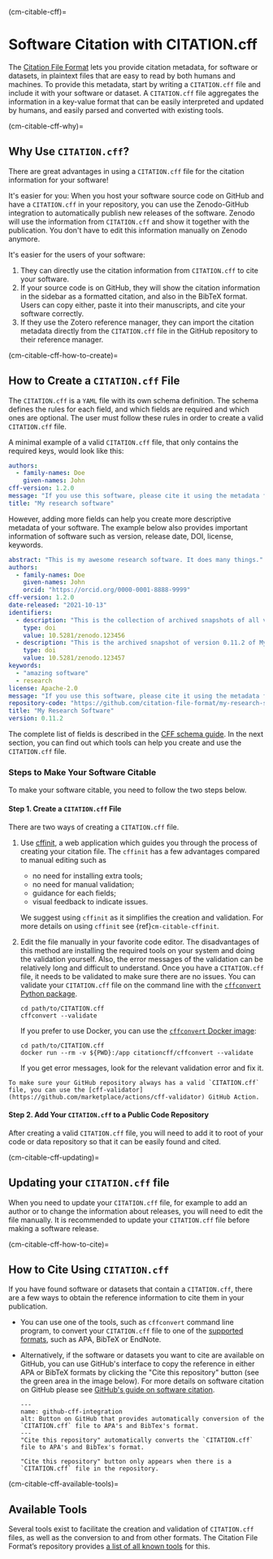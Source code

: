 (cm-citable-cff)=
# Software Citation with CITATION.cff

The [Citation File Format](https://citation-file-format.github.io) lets you provide citation metadata, for software or datasets, in plaintext files that are easy to read by both humans and machines.
To provide this metadata, start by writing a `CITATION.cff` file and include it with your software or dataset.
A `CITATION.cff` file aggregates the information in a key-value format that can be easily interpreted and updated by humans, and easily parsed and converted with existing tools.

(cm-citable-cff-why)=
## Why Use `CITATION.cff`?

There are great advantages in using a `CITATION.cff` file for the citation information for your software!

It's easier for you:
When you host your software source code on GitHub and have a `CITATION.cff` in your repository, you can use the Zenodo-GitHub integration to automatically publish new releases of the software.
Zenodo will use the information from `CITATION.cff` and show it together with the publication.
You don't have to edit this information manually on Zenodo anymore.

It's easier for the users of your software:
1. They can directly use the citation information from `CITATION.cff` to cite your software.
2. If your source code is on GitHub, they will show the citation information in the sidebar as a formatted citation, and also in the BibTeX format.
Users can copy either, paste it into their manuscripts, and cite your software correctly.
3. If they use the Zotero reference manager, they can import the citation metadata directly from the `CITATION.cff` file in the GitHub repository to their reference manager.

(cm-citable-cff-how-to-create)=
## How to Create a `CITATION.cff` File

The `CITATION.cff` is a `YAML` file with its own schema definition.
The schema defines the rules for each field, and which fields are required and which ones are optional.
The user must follow these rules in order to create a valid `CITATION.cff` file.

A minimal example of a valid `CITATION.cff` file, that only contains the required keys, would look like this:

```yaml
authors:
  - family-names: Doe
    given-names: John
cff-version: 1.2.0
message: "If you use this software, please cite it using the metadata from this file."
title: "My research software"
```

However, adding more fields can help you create more descriptive metadata of your software.
The example below also provides important information of software such as version, release date, DOI, license, keywords.

```yaml
abstract: "This is my awesome research software. It does many things."
authors:
  - family-names: Doe
    given-names: John
    orcid: "https://orcid.org/0000-0001-8888-9999"
cff-version: 1.2.0
date-released: "2021-10-13"
identifiers:
  - description: "This is the collection of archived snapshots of all versions of My Research Software"
    type: doi
    value: 10.5281/zenodo.123456
  - description: "This is the archived snapshot of version 0.11.2 of My Research Software"
    type: doi
    value: 10.5281/zenodo.123457
keywords:
  - "amazing software"
  - research
license: Apache-2.0
message: "If you use this software, please cite it using the metadata from this file."
repository-code: "https://github.com/citation-file-format/my-research-software"
title: "My Research Software"
version: 0.11.2
```

The complete list of fields is described in the [CFF schema guide](https://github.com/citation-file-format/citation-file-format/blob/main/schema-guide.md).
In the next section, you can find out which tools can help you create and use the `CITATION.cff` file.

### Steps to Make Your Software Citable

To make your software citable, you need to follow the two steps below.

#### Step 1. Create a `CITATION.cff` File

There are two ways of creating a `CITATION.cff` file.

1. Use [cffinit](https://citation-file-format.github.io/cff-initializer-javascript/), a web application which guides you through the process of creating your citation file.
The `cffinit` has a few advantages compared to manual editing such as

    - no need for installing extra tools;
    - no need for manual validation;
    - guidance for each fields;
    - visual feedback to indicate issues.

    We suggest using `cffinit` as it simplifies the creation and validation.
    For more details on using `cffinit` see {ref}`cm-citable-cffinit`.

2. Edit the file manually in your favorite code editor.
The disadvantages of this method are installing the required tools on your system and doing the validation yourself. Also, the error messages of the validation can be relatively long and difficult to understand.
Once you have a `CITATION.cff` file, it needs to be validated to make sure there are no issues.
You can validate your `CITATION.cff` file on the command line with the [`cffconvert` Python package](https://pypi.org/project/cffconvert/).

    ```shell
    cd path/to/CITATION.cff
    cffconvert --validate
    ```

    If you prefer to use Docker, you can use the [`cffconvert` Docker image](https://hub.docker.com/r/citationcff/cffconvert):

    ```shell
    cd path/to/CITATION.cff
    docker run --rm -v ${PWD}:/app citationcff/cffconvert --validate
    ```

    If you get error messages, look for the relevant validation error and fix it.

```{note}
To make sure your GitHub repository always has a valid `CITATION.cff` file, you can use the [cff-validator](https://github.com/marketplace/actions/cff-validator) GitHub Action.
```

#### Step 2. Add Your `CITATION.cff` to a Public Code Repository

After creating a valid `CITATION.cff` file, you will need to add it to root of your code or data repository so that it can be easily found and cited.

(cm-citable-cff-updating)=
## Updating your `CITATION.cff` file

When you need to update your `CITATION.cff` file, for example to add an author or to change the information about releases, you will need to edit the file manually. It is recommended to update your `CITATION.cff` file before making a software release.

(cm-citable-cff-how-to-cite)=
## How to Cite Using `CITATION.cff`

If you have found software or datasets that contain a `CITATION.cff`, there are a few ways to obtain the reference information to cite them in your publication.

- You can use one of the tools, such as `cffconvert` command line program, to convert your `CITATION.cff` file to one of the [supported formats](https://github.com/citation-file-format/cff-converter-python#supported-output-formats), such as APA, BibTeX or EndNote.

- Alternatively, if the software or datasets you want to cite are available on GitHub, you can use GitHub's interface to copy the reference in either APA or BibTeX formats by clicking the "Cite this repository" button (see the green area in the image below).
For more details on software citation on GitHub please see [GitHub's guide on software citation](https://docs.github.com/en/repositories/managing-your-repositorys-settings-and-features/customizing-your-repository/about-citation-files).

  ```{figure} ../../figures/github-cff-integration.jpg
  ---
  name: github-cff-integration
  alt: Button on GitHub that provides automatically conversion of the `CITATION.cff` file to APA's and BibTex's format.
  ---
  "Cite this repository" automatically converts the `CITATION.cff` file to APA's and BibTex's format.
  ```

  ```{note}
  "Cite this repository" button only appears when there is a `CITATION.cff` file in the repository.
  ```

(cm-citable-cff-available-tools)=
## Available Tools

Several tools exist to facilitate the creation and validation of `CITATION.cff` files, as well as the conversion to and from other formats.
The Citation File Format’s repository provides [a list of all known tools](https://github.com/citation-file-format/citation-file-format#tools-to-work-with-citationcff-files-wrench) for this.
